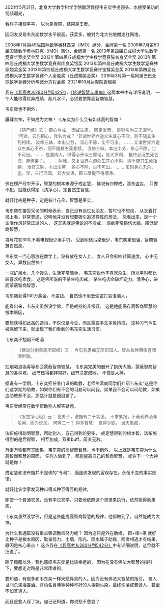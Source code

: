 2021年5月31日，北京大学数学科学学院助理教授韦东奕手提馒头、水接受采访的视频曝光，

看样子相貌平平，
以为是青铜，结果是王者。

因网友发现韦东奕数学水平很高，获奖多，被封为北大扫地僧走红网络。

2008年7月第49届国际数学奥林匹克（IMO）满分、金牌第一名
2009年7月第50届国际数学奥林匹克（IMO）满分、金牌第一名
2013年第四届丘成桐大学生数学竞赛华罗庚奖金奖
2013年第四届丘成桐大学生数学竞赛陈省身奖金奖
2013年第四届丘成桐大学生数学竞赛周炜良奖银奖
2013年第四届丘成桐大学生数学竞赛林家翘奖金奖
2013年第四届丘成桐大学生数学竞赛许宝騄奖金奖
2013年第四届丘成桐大学生数学竞赛个人全能奖（丘成桐奖金奖）
2019年3月第一届阿里巴巴全球数学竞赛分析与微分方程金奖&nbsp;
2021年10月达摩院青橙奖&nbsp;

我在[《我高考从280分到542分》](https://www.kancloud.cn/luojiangtao/foshuoxuexi)，[《佛说智慧与愚痴》](https://www.kancloud.cn/luojiangtao/foshuozhihui)这两本书中有详细说明，
一个人能取得优异成绩，超凡水平，必须要依靠高智商智慧，

韦东奕也不例外，

膜拜大神，不如成为大神！
韦东奕为什么会有如此高的智商？

> 《楞严经》云： 
> 摄心为戒，
> 因戒生定，
> 因定发慧，
> 是则名为三无漏学。
> “阿难，云何摄心，我名为戒？
> “若诸世界六道众生其心不淫，则不随其生死相续。
> 汝修三昧，本出尘劳，
> 淫心不除，尘不可出。
> ... ...
> 又诸世界六道众生其心不杀，则不随其生死相续。
> 汝修三昧，本出尘劳，杀心不除，尘不可出。
> ... ...
> 是食肉人，纵得心开似三摩地，皆大罗刹，
> 报终必沉生死苦海，非佛弟子。
> ... ...
> 阿难，又复世界六道众生其心不偷，则不随其生死相续。
> 汝修三昧，本出尘劳，
> 偷心不除，尘不可出。
> ...  ...
> 虽则身心无杀、盗、淫，三行已圆，
> 若大妄语，即三摩提不得清净。

佛在楞严经中开示，智慧的根本来源于戒定慧，
佛说有四种戒，淫杀盗妄，
只要不犯，就能获得定（清净心），定自然生智慧，

就好比戒是种子，定是枝叶花朵，智慧是果实，

韦东奕在接受采访的时候表示，自己没有谈过女朋友，暂时也不想谈，
从衣着打扮上看，非常普通，说明他并没有想要吸引追求异性的想法，
能看出来，是一个生活作风非常正派的人，
这其实就是佛说的不淫戒，
淫欲非常损伤大脑，降低智商智慧，

每月花销300,不看电视极少用手机，
受到网络污染很少，韦东奕定很强，智商智慧自然高。

韦东奕一门心思放在数学上，没有放在女人上，
女人只会影响计算速度，
心中无女人，算数自然神！

一瓶矿泉水，几个馒头，生活非常简单，
韦东奕说他不喜欢杀生，所以平时都比较喜欢吃素食。
这是佛所说的不杀生吃肉戒，
杀生吃肉会破坏定力、清净心，进而蒙蔽智商智慧，

韦东奕获得100万奖金，不差钱，
自然也不用去偷盗打妄语骗人，

能看出来，韦东奕虽然没学佛，但是戒持的非常好，
这是他能保存高智商智慧的根本原因，

要想获得如此高的造诣，不仅仅是今生，而且需要多生多世持戒，
这种习气今生被保留下来，就出现了我们看到的韦东奕生活习惯。

韦东奕不抽烟不喝酒
> 《佛说分别善恶所起经》云： 
> 今见有愚痴无所识知人。皆从故世宿命喜嗜酒所致。

抽烟喝酒吸毒等都会蒙蔽智商智慧，
韦东奕完美的避开了损伤大脑，蒙蔽智商智慧的各种坑，
细节做得都非常好，细节决定成败，
不愧是大神。

据说有一学期，韦东奕担任某门课的助教，老师笑着向同学们介绍韦东奕“这是你们这学期的助教，如果你们有不会的习题可以问我，如果我不会可以问助教，如果连助教都不会，那估计就是题目错了。

韦东奕经常在数学帮助别人解答疑惑，
> 《发觉净心经》云：
>  善男子，法施有二十功德，
> 不求果报，不著利养及与名闻，而为说法。
> 何等二十？
> 得多智慧，
> 当得少欲，
> 当灭愚痴，

法布施得聪明智慧，帮助别人，自己得到的更多，
戒定慧得到的根本智，法布施得到的是后得智，
相互加成，双重buff，简直无敌。

万事万物都有其因果，韦东奕的高智商智慧，也不例外，
以上就是韦东奕为什么高智商智慧的原因，
任何人做到了，都能提高自己的智商智慧，
或许下一个大神就是你！

戒定慧和法布施并不是佛的“专利”，
而是佛发现的客观存在，永恒不变的事实规律，

就好比农学家发现种瓜得瓜种豆得豆的规律，

即使一个普通农民，没有学过农学，只要他依照这个规律来执行，依然能得到果实，

韦东奕虽然没学佛，但是这些能提高智商智慧的规律，他都做到了，自然能成为大神，

为什么我通篇没有重点强调勤奋努力呢？
因为这只是外在助缘，
因+缘=果
就好比种子是根本原因，勤奋努力、土壤、阳光、雨水属于助缘，两者相遇才有结果，
原因是核心重点！
这点我在[《我高考从280分到542分》](https://www.kancloud.cn/luojiangtao/foshuoxuexi)中有详细说明，这里就不细说了。

除了佩服以外，我也感叹韦东奕是比较幸运的，
因为在没有佛法大智慧的指引下，要想走对路是非常困难的，

要知道，有很多和韦东奕一样天赋异禀的人，因为没有佛法大智慧的指引，
被人世间杀盗淫妄酒、财色名食睡等种种不好的人事物污染，最终沦落成普通人，甚至不如普通人。

而且这些人踩了坑，自己还知道，你说悲不悲哀？



